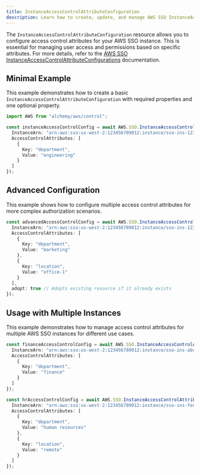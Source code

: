 ```yaml
---
title: InstanceAccessControlAttributeConfiguration
description: Learn how to create, update, and manage AWS SSO InstanceAccessControlAttributeConfigurations using Alchemy Cloud Control.
---
```



The `InstanceAccessControlAttributeConfiguration` resource allows you to configure access control attributes for your AWS SSO instance. This is essential for managing user access and permissions based on specific attributes. For more details, refer to the [AWS SSO InstanceAccessControlAttributeConfigurations](https://docs.aws.amazon.com/sso/latest/userguide/) documentation.

## Minimal Example

This example demonstrates how to create a basic `InstanceAccessControlAttributeConfiguration` with required properties and one optional property.

```ts
import AWS from "alchemy/aws/control";

const instanceAccessControlConfig = await AWS.SSO.InstanceAccessControlAttributeConfiguration("basicConfig", {
  InstanceArn: "arn:aws:sso:us-west-2:123456789012:instance/sso-ins-1234567890abcdef",
  AccessControlAttributes: [
    {
      Key: "department",
      Value: "engineering"
    }
  ]
});
```

## Advanced Configuration

This example shows how to configure multiple access control attributes for more complex authorization scenarios.

```ts
const advancedAccessControlConfig = await AWS.SSO.InstanceAccessControlAttributeConfiguration("advancedConfig", {
  InstanceArn: "arn:aws:sso:us-west-2:123456789012:instance/sso-ins-1234567890abcdef",
  AccessControlAttributes: [
    {
      Key: "department",
      Value: "marketing"
    },
    {
      Key: "location",
      Value: "office-1"
    }
  ],
  adopt: true // Adopts existing resource if it already exists
});
```

## Usage with Multiple Instances

This example demonstrates how to manage access control attributes for multiple AWS SSO instances for different use cases.

```ts
const financeAccessControlConfig = await AWS.SSO.InstanceAccessControlAttributeConfiguration("financeConfig", {
  InstanceArn: "arn:aws:sso:us-west-2:123456789012:instance/sso-ins-abcdef1234567890",
  AccessControlAttributes: [
    {
      Key: "department",
      Value: "finance"
    }
  ]
});

const hrAccessControlConfig = await AWS.SSO.InstanceAccessControlAttributeConfiguration("hrConfig", {
  InstanceArn: "arn:aws:sso:us-west-2:123456789012:instance/sso-ins-fedcba0987654321",
  AccessControlAttributes: [
    {
      Key: "department",
      Value: "human resources"
    },
    {
      Key: "location",
      Value: "remote"
    }
  ]
});
```
